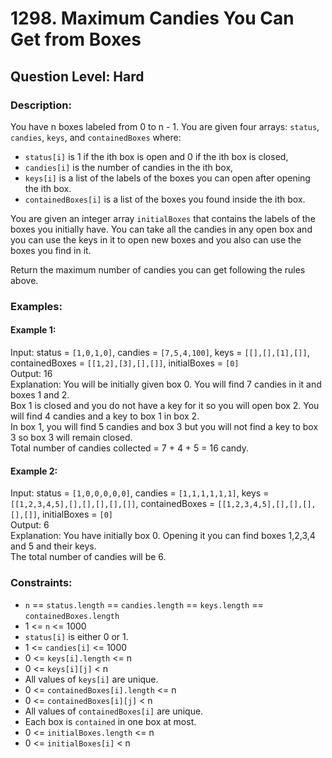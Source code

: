 # 1298. Maximum Candies You Can Get from Boxes
## Question Level: Hard
### Description:
You have n boxes labeled from 0 to n - 1. You are given four arrays: `status`, `candies`, `keys`, and `containedBoxes` where:
- `status[i]` is 1 if the ith box is open and 0 if the ith box is closed,
- `candies[i]` is the number of candies in the ith box,
- `keys[i]` is a list of the labels of the boxes you can open after opening the ith box.
- `containedBoxes[i]` is a list of the boxes you found inside the ith box.

You are given an integer array `initialBoxes` that contains the labels of the boxes you initially have. You can take all the candies in any open box and you can use the keys in it to open new boxes and you also can use the boxes you find in it.

Return the maximum number of candies you can get following the rules above.

### Examples:
#### Example 1:

Input: status = `[1,0,1,0]`, candies = `[7,5,4,100]`, keys = `[[],[],[1],[]]`, containedBoxes = `[[1,2],[3],[],[]]`, initialBoxes = `[0]`  
Output: 16  
Explanation: You will be initially given box 0. You will find 7 candies in it and boxes 1 and 2.  
Box 1 is closed and you do not have a key for it so you will open box 2. You will find 4 candies and a key to box 1 in box 2.  
In box 1, you will find 5 candies and box 3 but you will not find a key to box 3 so box 3 will remain closed.  
Total number of candies collected = 7 + 4 + 5 = 16 candy.  
#### Example 2:

Input: status = `[1,0,0,0,0,0]`, candies = `[1,1,1,1,1,1]`, keys = `[[1,2,3,4,5],[],[],[],[],[]]`, containedBoxes = `[[1,2,3,4,5],[],[],[],[],[]]`, initialBoxes = `[0]`  
Output: 6  
Explanation: You have initially box 0. Opening it you can find boxes 1,2,3,4 and 5 and their keys.  
The total number of candies will be 6.  

### Constraints:

- `n` == `status.length` == `candies.length` == `keys.length` == `containedBoxes.length`
- 1 <= `n` <= 1000
- `status[i]` is either 0 or 1.
- 1 <= `candies[i]` <= 1000
- 0 <= `keys[i].length` <= n
- 0 <= `keys[i][j]` < n
- All values of `keys[i]` are unique.
- 0 <= `containedBoxes[i].length` <= n
- 0 <= `containedBoxes[i][j]` < n
- All values of `containedBoxes[i]` are unique.
- Each box is `contained` in one box at most.
- 0 <= `initialBoxes.length` <= n
- 0 <= `initialBoxes[i]` < n
